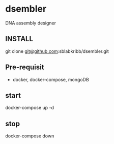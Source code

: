 # dsembler
DNA assembly designer

## INSTALL
git clone git@github.com:sblabkribb/dsembler.git

## Pre-requisit
- docker, docker-compose, mongoDB

## start
docker-compose up -d

## stop
docker-compose down
